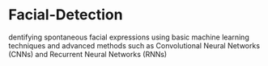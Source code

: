 # Facial-Detection
dentifying spontaneous facial expressions using basic machine learning techniques and advanced methods such as Convolutional Neural Networks (CNNs) and Recurrent Neural Networks (RNNs)
